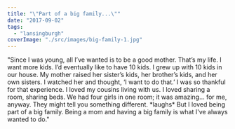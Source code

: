 ```yaml
---
title: "\"Part of a big family...\""
date: "2017-09-02"
tags: 
  - "lansingburgh"
coverImage: "./src/images/big-family-1.jpg"
---
```


"Since I was young, all I’ve wanted is to be a good mother. That’s my life. I want more kids. I’d eventually like to have 10 kids. I grew up with 10 kids in our house. My mother raised her sister’s kids, her brother’s kids, and her own sisters. I watched her and thought, ‘I want to do that.’ I was so thankful for that experience. I loved my cousins living with us. I loved sharing a room, sharing beds. We had four girls in one room; it was amazing… for me, anyway. They might tell you something different. \*laughs\* But I loved being part of a big family. Being a mom and having a big family is what I've always wanted to do."
